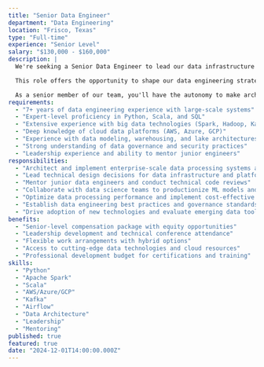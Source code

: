 ```yaml
---
title: "Senior Data Engineer"
department: "Data Engineering"
location: "Frisco, Texas"
type: "Full-time"
experience: "Senior Level"
salary: "$130,000 - $160,000"
description: |
  We're seeking a Senior Data Engineer to lead our data infrastructure initiatives and mentor junior team members. You'll architect and implement large-scale data processing systems, design data pipelines, and work with cutting-edge big data technologies to support our growing analytics and machine learning capabilities.

  This role offers the opportunity to shape our data engineering strategy, work with enterprise-scale datasets, and contribute to technical leadership across multiple client projects. You'll collaborate with data scientists, analysts, and engineering teams to build robust, scalable data solutions.

  As a senior member of our team, you'll have the autonomy to make architectural decisions, drive best practices, and contribute to our technology roadmap while mentoring the next generation of data engineers.
requirements:
  - "7+ years of data engineering experience with large-scale systems"
  - "Expert-level proficiency in Python, Scala, and SQL"
  - "Extensive experience with big data technologies (Spark, Hadoop, Kafka, Airflow)"
  - "Deep knowledge of cloud data platforms (AWS, Azure, GCP)"
  - "Experience with data modeling, warehousing, and lake architectures"
  - "Strong understanding of data governance and security practices"
  - "Leadership experience and ability to mentor junior engineers"
responsibilities:
  - "Architect and implement enterprise-scale data processing systems and pipelines"
  - "Lead technical design decisions for data infrastructure and platform strategy"
  - "Mentor junior data engineers and conduct technical code reviews"
  - "Collaborate with data science teams to productionize ML models and analytics"
  - "Optimize data processing performance and implement cost-effective solutions"
  - "Establish data engineering best practices and governance standards"
  - "Drive adoption of new technologies and evaluate emerging data tools"
benefits:
  - "Senior-level compensation package with equity opportunities"
  - "Leadership development and technical conference attendance"
  - "Flexible work arrangements with hybrid options"
  - "Access to cutting-edge data technologies and cloud resources"
  - "Professional development budget for certifications and training"
skills:
  - "Python"
  - "Apache Spark"
  - "Scala"
  - "AWS/Azure/GCP"
  - "Kafka"
  - "Airflow"
  - "Data Architecture"
  - "Leadership"
  - "Mentoring"
published: true
featured: true
date: "2024-12-01T14:00:00.000Z"
---
```


